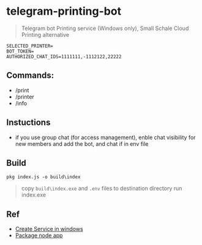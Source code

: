 # telegram-printing-bot

> Telegram bot Printing service (Windows only), Small Schale Cloud Printing alternative

```.env
SELECTED_PRINTER=
BOT_TOKEN=
AUTHORIZED_CHAT_IDS=1111111,-1112122,22222
```

## Commands:

- /print
- /printer
- /info

## Instuctions

- if you use group chat (for access management), enble chat visibility for new members and add the bot, and chat if in env file 

## Build 

`pkg index.js -o build\index`

> copy `build\index.exe` and `.env` files to destination directory run index.exe

## Ref
- [Create Service in windows](https://stackoverflow.com/questions/3582108/create-windows-service-from-executable)
- [Package node app](https://stackoverflow.com/questions/67897358/compile-nodejs-to-binary)
